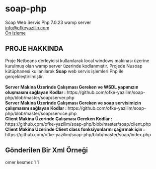 # soap-php
Soap Web Servis Php 7.0.23 wamp server
<br>
<a href="mailto:info@ofkeyazilin.com">info@ofkeyazilin.com</a>
<br>
<a target="_blank" href="http://localhost/soap/server.php?wdsl">Ön izleme</a>
<h2>PROJE HAKKINDA</h2>
Proje Netbeans derleyicisi kullanılarak local windows makinası üzerine kurulmuş olan wamp server üzerinde kodlanmıştır. Projede Nusoap kütüphanesi kullanılarak <strong>Soap</strong> web servis işlemleri Php ile gerçekleştirilmiştir.
<br><br>
<strong>Server Makina Üzerinde Çalışması Gereken ve WSDL yapımızın oluşmasını sağlayan Kodlar : </strong> https://github.com/ofke-yazilim/soap-php/blob/master/soap/server.php<br>
<strong>Server Makina Üzerinde Çalışması Gereken ve soap servisimizin çalışmasını sağlayan Kodlar : </strong> https://github.com/ofke-yazilim/soap-php/blob/master/soap/service.php<br>
<strong>Client Makina Üzerinde Çalışması Gereken Kodlar : </strong> https://github.com/ofke-yazilim/soap-php/blob/master/soap/client.php<br>
<strong>Client Makina Üzerinde Client class fonksiyonlarını çağırmak için : </strong> https://github.com/ofke-yazilim/soap-php/blob/master/soap/index.php
<br>
<h2>Gönderilen Bir Xml Örneği</h2>
<span><?xml version="1.0" encoding="utf-8"?>
<soap:Envelope xmlns:soap="http://schemas.xmlsoap.org/soap/envelope/" xmlns:xsi="http://www.w3.org/2001/XMLSchema-instance" xmlns:xsd="http://www.w3.org/2001/XMLSchema" xmlns:soapenc="http://schemas.xmlsoap.org/soap/encoding/" xmlns:tns="urn:soapservice">
    <soap:Header>
        <tns:AuthHeader>
            <username xsi:type="xsd:string">omer</username>
            <password xsi:type="xsd:string">kesmez</password>
        </tns:AuthHeader>
    </soap:Header>  
    <soap:Body soap:encodingStyle="http://schemas.xmlsoap.org/soap/encoding/">
    <tns:__getDataAll>
      <data xsi:type="tns:arrayData">
        <limit xsi:type="xsd:string">1</limit>
        <type xsi:type="xsd:string">1</type>
      </data>
    </tns:__getDataAll>
  </soap:Body>
</soap:Envelope></span>

